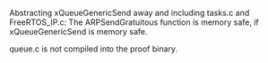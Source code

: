 Abstracting xQueueGenericSend away
and including tasks.c and FreeRTOS_IP.c:
The ARPSendGratuitous function is memory safe,
if xQueueGenericSend is memory safe.

queue.c is not compiled into the proof binary.